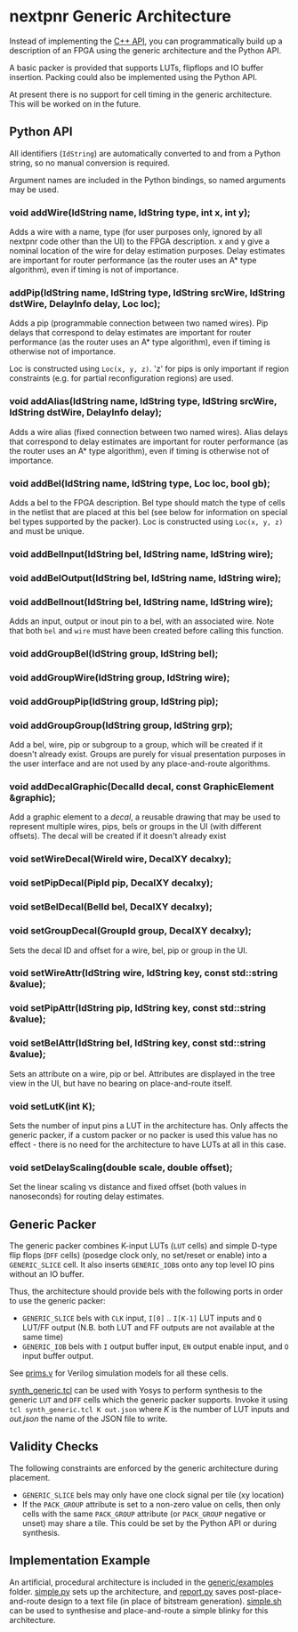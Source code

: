 # nextpnr Generic Architecture

Instead of implementing the [C++ API](archapi.md), you can programmatically 
build up a description of an FPGA using the generic architecture and the 
Python API.

A basic packer is provided that supports LUTs, flipflops and IO buffer insertion.
Packing could also be implemented using the Python API.

At present there is no support for cell timing in the generic architecture. This
will be worked on in the future.

## Python API

All identifiers (`IdString`) are automatically converted to
and from a Python string, so no manual conversion is required.

Argument names are included in the Python bindings,
so named arguments may be used.

### void addWire(IdString name, IdString type, int x, int y);

Adds a wire with a name, type (for user purposes only, ignored by all nextpnr code other than the UI) to the FPGA description. x and y give a nominal location of the wire for delay estimation purposes. Delay estimates are important for router performance (as the router uses an A* type algorithm), even if timing is not of importance.

### addPip(IdString name, IdString type, IdString srcWire, IdString dstWire, DelayInfo delay, Loc loc);

Adds a pip (programmable connection between two named wires). Pip delays that correspond to delay estimates are important for router performance (as the router uses an A* type algorithm), even if timing is otherwise not of importance.

Loc is constructed using `Loc(x, y, z)`. 'z' for pips is only important if region constraints (e.g. for partial reconfiguration regions) are used.

### void addAlias(IdString name, IdString type, IdString srcWire, IdString dstWire, DelayInfo delay);

Adds a wire alias (fixed connection between two named wires). Alias delays that correspond to delay estimates are important for router performance (as the router uses an A* type algorithm), even if timing is otherwise not of importance.

### void addBel(IdString name, IdString type, Loc loc, bool gb);

Adds a bel to the FPGA description. Bel type should match the type of cells in the netlist that are placed at this bel (see below for information on special bel types supported by the packer). Loc is constructed using `Loc(x, y, z)` and must be unique.

### void addBelInput(IdString bel, IdString name, IdString wire);
### void addBelOutput(IdString bel, IdString name, IdString wire);
### void addBelInout(IdString bel, IdString name, IdString wire);

Adds an input, output or inout pin to a bel, with an associated wire. Note that both `bel` and `wire` must have been created before calling this function.

### void addGroupBel(IdString group, IdString bel);
### void addGroupWire(IdString group, IdString wire);
### void addGroupPip(IdString group, IdString pip);
### void addGroupGroup(IdString group, IdString grp);

Add a bel, wire, pip or subgroup to a group, which will be created if it doesn't already exist. Groups are purely for visual presentation purposes in the user interface and are not used by any place-and-route algorithms.

### void addDecalGraphic(DecalId decal, const GraphicElement &graphic);

Add a graphic element to a _decal_, a reusable drawing that may be used to represent multiple wires, pips, bels or groups in the UI (with different offsets). The decal will be created if it doesn't already exist

### void setWireDecal(WireId wire, DecalXY decalxy);
### void setPipDecal(PipId pip, DecalXY decalxy);
### void setBelDecal(BelId bel, DecalXY decalxy);
### void setGroupDecal(GroupId group, DecalXY decalxy);

Sets the decal ID and offset for a wire, bel, pip or group in the UI.

### void setWireAttr(IdString wire, IdString key, const std::string &value);
### void setPipAttr(IdString pip, IdString key, const std::string &value);
### void setBelAttr(IdString bel, IdString key, const std::string &value);

Sets an attribute on a wire, pip or bel. Attributes are displayed in the tree view in the UI, but have no bearing on place-and-route itself.

### void setLutK(int K);

Sets the number of input pins a LUT in the architecture has. Only affects the generic packer, if a custom packer or no packer is used this value has no effect - there is no need for the architecture to have LUTs at all in this case.

### void setDelayScaling(double scale, double offset);

Set the linear scaling vs distance and fixed offset (both values in nanoseconds) for routing delay estimates.

## Generic Packer

The generic packer combines K-input LUTs (`LUT` cells) and simple D-type flip flops (`DFF` cells) (posedge clock only, no set/reset or enable) into a `GENERIC_SLICE` cell. It also inserts `GENERIC_IOB`s onto any top level IO pins without an IO buffer.

Thus, the architecture should provide bels with the following ports in order to use the generic packer:

 - `GENERIC_SLICE` bels with `CLK` input, `I[0]` .. `I[K-1]` LUT inputs and `Q` LUT/FF output (N.B. both LUT and FF outputs are not available at the same time)
 - `GENERIC_IOB` bels with `I` output buffer input, `EN` output enable input, and `O` input buffer output.

See [prims.v](../generic/synth/prims.v) for Verilog simulation models for all these cells.

[synth_generic.tcl](../generic/synth/synth_generic.tcl) can be used with Yosys to perform synthesis to the generic `LUT` and `DFF` cells which the generic packer supports. Invoke it using `tcl synth_generic.tcl K out.json` where _K_ is the number of LUT inputs and _out.json_ the name of the JSON file to write.

## Validity Checks

The following constraints are enforced by the generic architecture during placement.

 - `GENERIC_SLICE` bels may only have one clock signal per tile (xy location)
 - If the `PACK_GROUP` attribute is set to a non-zero value on cells, then only cells with the same `PACK_GROUP` attribute (or `PACK_GROUP` negative or unset) may share a tile. This could be set by the Python API or during synthesis.

## Implementation Example

An artificial, procedural architecture is included in the [generic/examples](../generic/examples) folder. [simple.py](../generic/examples/simple.py) sets up the architecture, and [report.py](../generic/examples/report.py) saves post-place-and-route design to a text file (in place of bitstream generation). [simple.sh](../generic/examples/simple.sh) can be used to synthesise and place-and-route a simple blinky for this architecture.
